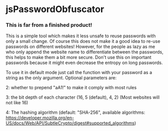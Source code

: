 # jsPasswordObfuscator
### This is far from a finished product!
This is a simple tool which makes it less unsafe to reuse passwords with only a small change.
Of course this does not make it a good idea to re-use passwords on different websites! However, for the people as lazy as me who only append the website name to differentiate between the passwords, this helps to make them a bit more secure. Don't use this on important passwords because it might even decrease the entropy on long passwords.

To use it in default mode just call the function with your password as a string as the only argument. Optional parameters are:

  2: whether to prepend "aA1!" to make it comply with most rules

  3: the bit depth of each character (16, 5 (default), 4, 2) (Most websites will not like 16)

  4: The hashing algorithm (default: "SHA-256", available algorithms: https://developer.mozilla.org/en-US/docs/Web/API/SubtleCrypto/digest#supported_algorithms)

	
